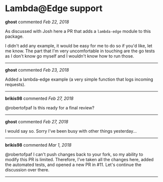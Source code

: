 # Lambda@Edge support

**ghost** commented *Feb 22, 2018*

As discussed with Josh here a PR that adds a `lambda-edge` module to this package.

I didn't add any example, it would be easy for me to do so if you'd like, let me know. The part that I'm very uncomfortable in touching are the go tests as I don't know go myself and I wouldn't know how to run those.
<br />
***


**ghost** commented *Feb 23, 2018*

Added a lambda-edge example (a very simple function that logs incoming requests).
***

**brikis98** commented *Feb 27, 2018*

@robertofpaf Is this ready for a final review?
***

**ghost** commented *Feb 27, 2018*

I would say so. Sorry I've been busy with other things yesterday...
***

**brikis98** commented *Mar 1, 2018*

@robertofpaf I can't push changes back to your fork, so my ability to modify this PR is limited. Therefore, I've taken all the changes here, added the automated tests, and opened a new PR in #11. Let's continue the discussion over there.
***

